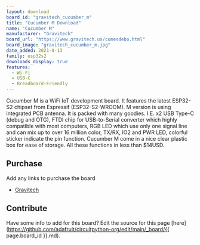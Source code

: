 ```yaml
---
layout: download
board_id: "gravitech_cucumber_m"
title: "Cucumber M Download"
name: "Cucumber M"
manufacturer: "Gravitech"
board_url: "https://www.gravitech.us/cumesdebo.html"
board_image: "gravitech_cucumber_m.jpg"
date_added: 2021-8-13
family: esp32s2
downloads_display: true
features:
  - Wi-Fi
  - USB-C
  - Breadboard-Friendly
---
```


Cucumber M is a WiFi IoT development board. It features the latest ESP32-S2 chipset from Espressif (ESP32-S2-WROOM). M version is using integrated PCB antenna. It is packed with many goodies. I.E. x2 USB Type-C (debug and OTG), FTDI chip for USB-to-Serial converter which highly compatible with most computers, RGB LED which use only one signal line and can mix up to over 16 million color, TX/RX, IO2 and PWR LED, colorful sticker indicate the pin function. Cucumber M come in a nice clear plastic box for ease of storage. All these functions in less than $14USD.

## Purchase
Add any links to purchase the board
* [Gravitech](https://www.gravitech.us/cumesdebo.html)

## Contribute

Have some info to add for this board? Edit the source for this page [here](https://github.com/adafruit/circuitpython-org/edit/main/_board/{{ page.board_id }}.md).
